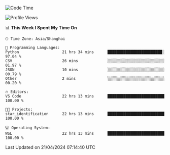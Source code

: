 <!--START_SECTION:waka-->
![Code Time](http://img.shields.io/badge/Code%20Time-1%2C631%20hrs%2055%20mins-blue)

![Profile Views](http://img.shields.io/badge/Profile%20Views-9-blue)

📊 **This Week I Spent My Time On** 

```text
🕑︎ Time Zone: Asia/Shanghai

💬 Programming Languages: 
Python                   21 hrs 34 mins      ████████████████████████░   97.04 % 
CSV                      26 mins             ░░░░░░░░░░░░░░░░░░░░░░░░░   01.97 % 
JSON                     10 mins             ░░░░░░░░░░░░░░░░░░░░░░░░░   00.79 % 
Other                    2 mins              ░░░░░░░░░░░░░░░░░░░░░░░░░   00.20 % 

🔥 Editors: 
VS Code                  22 hrs 13 mins      █████████████████████████   100.00 % 

🐱‍💻 Projects: 
star_identification      22 hrs 13 mins      █████████████████████████   100.00 % 

💻 Operating System: 
WSL                      22 hrs 13 mins      █████████████████████████   100.00 % 
```


 Last Updated on 21/04/2024 07:14:40 UTC
<!--END_SECTION:waka-->